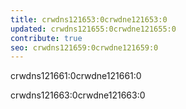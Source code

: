 ```yaml
---
title: crwdns121653:0crwdne121653:0
updated: crwdns121655:0crwdne121655:0
contribute: true
seo: crwdns121659:0crwdne121659:0
---
```


crwdns121661:0crwdne121661:0

crwdns121663:0crwdne121663:0
